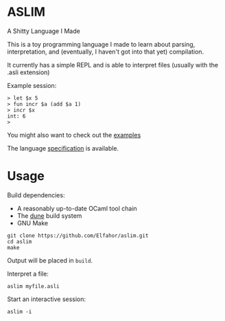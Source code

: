 # ASLIM
A Shitty Language I Made

This is a toy programming language I made to learn about parsing, interpretation, and (eventually, I haven't got into that yet) compilation.

It currently has a simple REPL and is able to interpret files (usually with the .asli extension)

Example session:
```
> let $x 5
> fun incr $a (add $a 1)
> incr $x
int: 6
> 
```
You might also want to check out the [examples](examples/)

The language [specification](spec.md) is available.

# Usage
Build dependencies:
  * A reasonably up-to-date OCaml tool chain
  * The [dune](https://dune.build/) build system
  * GNU Make

```
git clone https://github.com/Elfahor/aslim.git
cd aslim
make
```
Output will be placed in `build`.

Interpret a file:
```
aslim myfile.asli
```
Start an interactive session:
```
aslim -i
```
